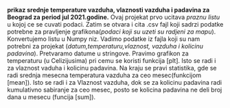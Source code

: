 **prikaz srednje temperature vazduha, vlaznosti vazduha i padavina za Beograd za period jul 2021.godine.**
Ovaj projekat prvo ucitava *praznu listu* u kojoj ce se cuvati podaci.
Zatim se otvara i cita .csv fajl koji sadrzi podatke potrebne za pravljenje grafikona(*podaci koji su uzeti su radjeni za mapu*).
Konvertujemo listu u Numpy niz.
Vadimo podatke iz fajla koji su nam potrebni za projekat (*datum,temperaturu,vlaznost, vazduha i kolicinu padavina*).
Pretvaramo datume u stringove.
Pravimo grafikon za temperaturu (u Celizijusima) pri cemu se koristi funkcija [plt].
Isto se radi i za vlaznost vaduha i kolicinu padavina.
Na kraju se pravi statistika, gde se radi srednja mesecna temperatura vazduha za ceo mesec(funkcijom [mean]).
Isto se radi i za Vlaznost vazduha, dok se za kolicinu padavina radi kumulativno sabiranje za ceo mesec, posto se kolicina padavina ne deli broj dana u mesecu (funcija [sum]).
